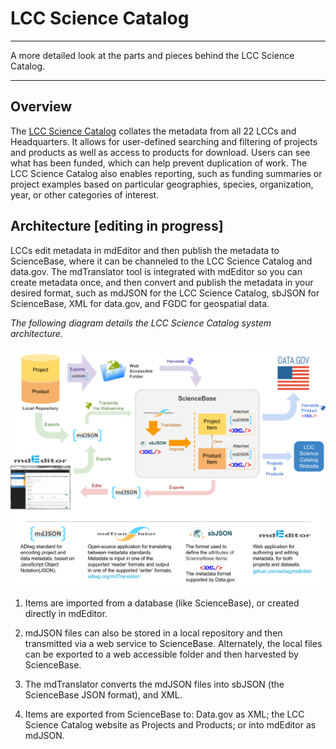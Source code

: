 # LCC Science Catalog

---

A more detailed look at the parts and pieces behind the LCC Science Catalog.

---

## Overview

The [LCC Science Catalog](https://lccnetwork.org/catalog) collates the metadata from all 22 LCCs and Headquarters. It allows for user-defined searching and filtering of projects and products as well as access to products for download. Users can see what has been funded, which can help prevent duplication of work. The LCC Science Catalog also enables reporting, such as funding summaries or project examples based on particular geographies, species, organization, year, or other categories of interest.

## **Architecture \[editing in progress\]**

LCCs edit metadata in mdEditor and then publish the metadata to ScienceBase, where it can be channeled to the LCC Science Catalog and data.gov. The mdTranslator tool is integrated with mdEditor so you can create metadata once, and then convert and publish the metadata in your desired format, such as mdJSON for the LCC Science Catalog, sbJSON for ScienceBase, XML for data.gov, and FGDC for geospatial data.

_The following diagram details the LCC Science Catalog system architecture._

![](/assets/science_catalog_system_architecture.png)  

1. Items are imported from a database \(like ScienceBase\), or created directly in mdEditor.  

2. mdJSON files can also be stored in a local repository and then transmitted via a web service to ScienceBase. Alternately, the local files can be exported to a web accessible folder and then harvested by ScienceBase.  

3. The mdTranslator converts the mdJSON files into sbJSON \(the ScienceBase JSON format\), and XML.  

4. Items are exported from ScienceBase to: Data.gov as XML; the LCC Science Catalog website as Projects and Products; or into mdEditor as mdJSON.

